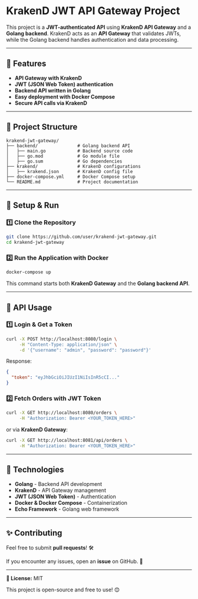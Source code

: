 # KrakenD JWT API Gateway Project

This project is a **JWT-authenticated API** using **KrakenD API Gateway** and a **Golang backend**. KrakenD acts as an **API Gateway** that validates JWTs, while the Golang backend handles authentication and data processing.

---

## 🚀 Features

- **API Gateway with KrakenD**
- **JWT (JSON Web Token) authentication**
- **Backend API written in Golang**
- **Easy deployment with Docker Compose**
- **Secure API calls via KrakenD**

---

## 📁 Project Structure

```
krakend-jwt-gateway/
├── backend/               # Golang backend API
│   ├── main.go            # Backend source code
│   ├── go.mod             # Go module file
│   ├── go.sum             # Go dependencies
├── krakend/               # KrakenD configurations
│   ├── krakend.json       # KrakenD config file
├── docker-compose.yml     # Docker Compose setup
└── README.md              # Project documentation
```

---

## 🔧 Setup & Run

### 1️⃣ **Clone the Repository**

```sh
git clone https://github.com/user/krakend-jwt-gateway.git
cd krakend-jwt-gateway
```

### 2️⃣ **Run the Application with Docker**

```sh
docker-compose up
```

This command starts both **KrakenD Gateway** and the **Golang backend API**.

---

## 📌 API Usage

### 1️⃣ **Login & Get a Token**

```sh
curl -X POST http://localhost:8080/login \
     -H "Content-Type: application/json" \
     -d '{"username": "admin", "password": "password"}'
```

Response:

```json
{
  "token": "eyJhbGciOiJIUzI1NiIsInR5cCI..."
}
```

### 2️⃣ **Fetch Orders with JWT Token**

```sh
curl -X GET http://localhost:8080/orders \
     -H "Authorization: Bearer <YOUR_TOKEN_HERE>"
```

or via **KrakenD Gateway**:

```sh
curl -X GET http://localhost:8081/api/orders \
     -H "Authorization: Bearer <YOUR_TOKEN_HERE>"
```

---

## 📌 Technologies

- **Golang** - Backend API development
- **KrakenD** - API Gateway management
- **JWT (JSON Web Token)** - Authentication
- **Docker & Docker Compose** - Containerization
- **Echo Framework** - Golang web framework

---

## ✨ Contributing

Feel free to submit **pull requests**! 🛠️

If you encounter any issues, open an **issue** on GitHub. 🚀

---

**📌 License:** MIT

This project is open-source and free to use! 😊

